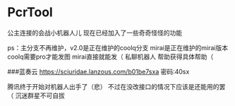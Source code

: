 # PcrTool
  公主连接的会战小机器人儿
  现在已经加入了一些奇奇怪怪的功能

ps：主分支不再维护，v2.0是正在维护的coolq分支
      mirai是正在维护的mirai版本 
      coolq需要pro才能发图 
      mirai直接就能发（
      私聊机器人  帮助获得具体帮助（
      

###蓝奏云 
https://sciuridae.lanzous.com/b01be7sxa
密码:40sx

腾讯终于开始对机器人出手了（悲）
不过在没改接口的情况下应该是还能用的罢（
沉迷群星不可自拔
